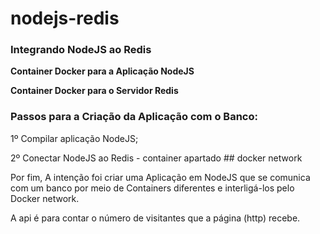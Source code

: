 # nodejs-redis

<b><h3>Integrando NodeJS ao Redis</h3></b>

<b> Container Docker para a Aplicação NodeJS </b> 


<b> Container Docker para o Servidor Redis </b>


<h3>Passos para a Criação da Aplicação com o Banco: </h3>


1º Compilar aplicação NodeJS; 


2º Conectar NodeJS ao Redis - container apartado ## docker network



Por fim, A intenção foi criar uma Aplicação em NodeJS que se comunica com um banco por meio de Containers diferentes e interligá-los pelo Docker network.


A api é para contar o número de visitantes que a página (http) recebe. 

